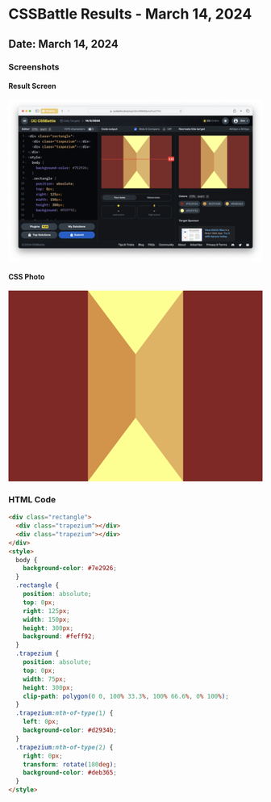 # CSSBattle Results - March 14, 2024

## Date: March 14, 2024

### Screenshots

#### Result Screen

![Result Screen](screenshots/result-screen.png)

#### CSS Photo

![CSS Photo](screenshots/css-image.png)

### HTML Code

```html
<div class="rectangle">
  <div class="trapezium"></div>
  <div class="trapezium"></div>
</div>
<style>
  body {
    background-color: #7e2926;
  }
  .rectangle {
    position: absolute;
    top: 0px;
    right: 125px;
    width: 150px;
    height: 300px;
    background: #feff92;
  }
  .trapezium {
    position: absolute;
    top: 0px;
    width: 75px;
    height: 300px;
    clip-path: polygon(0 0, 100% 33.3%, 100% 66.6%, 0% 100%);
  }
  .trapezium:nth-of-type(1) {
    left: 0px;
    background-color: #d2934b;
  }
  .trapezium:nth-of-type(2) {
    right: 0px;
    transform: rotate(180deg);
    background-color: #deb365;
  }
</style>
```
